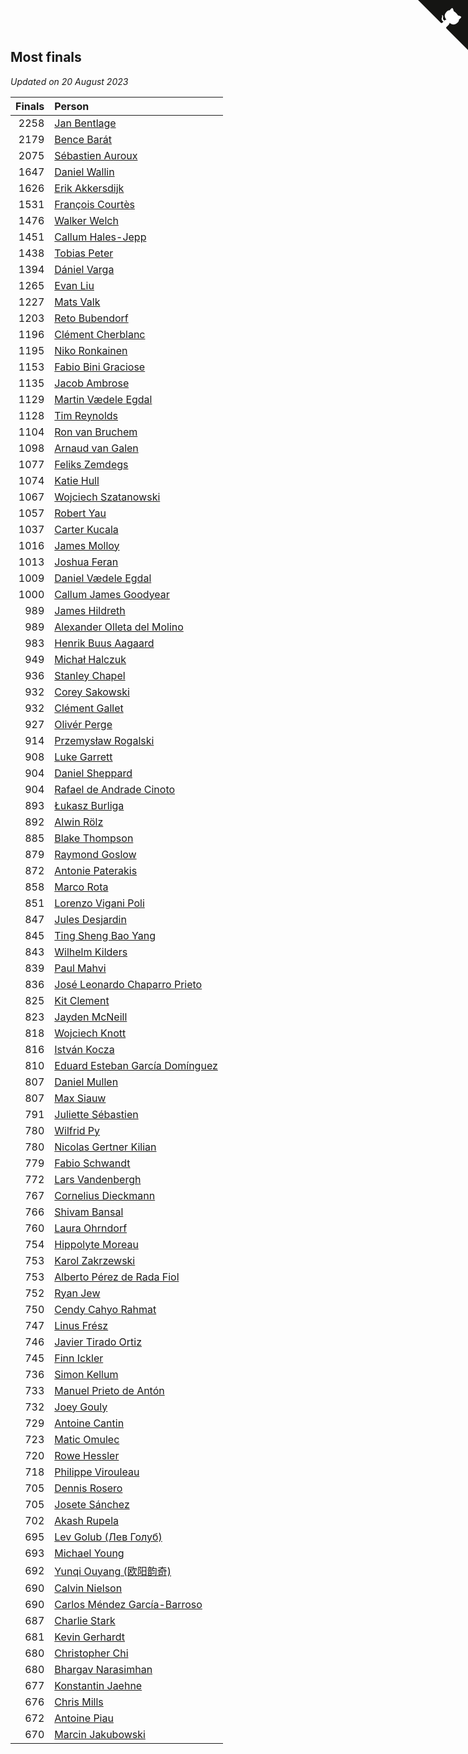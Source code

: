 ## Most finals

*Updated on 20 August 2023*

| Finals | Person |
| ---: | :--- |
| 2258 | [Jan Bentlage](https://www.worldcubeassociation.org/persons/2010BENT01) |
| 2179 | [Bence Barát](https://www.worldcubeassociation.org/persons/2008BARA01) |
| 2075 | [Sébastien Auroux](https://www.worldcubeassociation.org/persons/2008AURO01) |
| 1647 | [Daniel Wallin](https://www.worldcubeassociation.org/persons/2013WALL03) |
| 1626 | [Erik Akkersdijk](https://www.worldcubeassociation.org/persons/2005AKKE01) |
| 1531 | [François Courtès](https://www.worldcubeassociation.org/persons/2008COUR01) |
| 1476 | [Walker Welch](https://www.worldcubeassociation.org/persons/2011WELC01) |
| 1451 | [Callum Hales-Jepp](https://www.worldcubeassociation.org/persons/2012HALE01) |
| 1438 | [Tobias Peter](https://www.worldcubeassociation.org/persons/2014PETE03) |
| 1394 | [Dániel Varga](https://www.worldcubeassociation.org/persons/2008VARG01) |
| 1265 | [Evan Liu](https://www.worldcubeassociation.org/persons/2009LIUE01) |
| 1227 | [Mats Valk](https://www.worldcubeassociation.org/persons/2007VALK01) |
| 1203 | [Reto Bubendorf](https://www.worldcubeassociation.org/persons/2012BUBE01) |
| 1196 | [Clément Cherblanc](https://www.worldcubeassociation.org/persons/2014CHER05) |
| 1195 | [Niko Ronkainen](https://www.worldcubeassociation.org/persons/2010RONK01) |
| 1153 | [Fabio Bini Graciose](https://www.worldcubeassociation.org/persons/2010GRAC02) |
| 1135 | [Jacob Ambrose](https://www.worldcubeassociation.org/persons/2010AMBR01) |
| 1129 | [Martin Vædele Egdal](https://www.worldcubeassociation.org/persons/2013EGDA02) |
| 1128 | [Tim Reynolds](https://www.worldcubeassociation.org/persons/2005REYN01) |
| 1104 | [Ron van Bruchem](https://www.worldcubeassociation.org/persons/2003BRUC01) |
| 1098 | [Arnaud van Galen](https://www.worldcubeassociation.org/persons/2006GALE01) |
| 1077 | [Feliks Zemdegs](https://www.worldcubeassociation.org/persons/2009ZEMD01) |
| 1074 | [Katie Hull](https://www.worldcubeassociation.org/persons/2010HULL01) |
| 1067 | [Wojciech Szatanowski](https://www.worldcubeassociation.org/persons/2011SZAT01) |
| 1057 | [Robert Yau](https://www.worldcubeassociation.org/persons/2009YAUR01) |
| 1037 | [Carter Kucala](https://www.worldcubeassociation.org/persons/2015KUCA01) |
| 1016 | [James Molloy](https://www.worldcubeassociation.org/persons/2011MOLL01) |
| 1013 | [Joshua Feran](https://www.worldcubeassociation.org/persons/2011FERA01) |
| 1009 | [Daniel Vædele Egdal](https://www.worldcubeassociation.org/persons/2013EGDA01) |
| 1000 | [Callum James Goodyear](https://www.worldcubeassociation.org/persons/2012GOOD02) |
| 989 | [James Hildreth](https://www.worldcubeassociation.org/persons/2009HILD01) |
| 989 | [Alexander Olleta del Molino](https://www.worldcubeassociation.org/persons/2008OLLE01) |
| 983 | [Henrik Buus Aagaard](https://www.worldcubeassociation.org/persons/2006BUUS01) |
| 949 | [Michał Halczuk](https://www.worldcubeassociation.org/persons/2006HALC01) |
| 936 | [Stanley Chapel](https://www.worldcubeassociation.org/persons/2016CHAP04) |
| 932 | [Corey Sakowski](https://www.worldcubeassociation.org/persons/2011SAKO01) |
| 932 | [Clément Gallet](https://www.worldcubeassociation.org/persons/2004GALL02) |
| 927 | [Olivér Perge](https://www.worldcubeassociation.org/persons/2007PERG01) |
| 914 | [Przemysław Rogalski](https://www.worldcubeassociation.org/persons/2013ROGA02) |
| 908 | [Luke Garrett](https://www.worldcubeassociation.org/persons/2017GARR05) |
| 904 | [Daniel Sheppard](https://www.worldcubeassociation.org/persons/2009SHEP01) |
| 904 | [Rafael de Andrade Cinoto](https://www.worldcubeassociation.org/persons/2007CINO01) |
| 893 | [Łukasz Burliga](https://www.worldcubeassociation.org/persons/2013BURL01) |
| 892 | [Alwin Rölz](https://www.worldcubeassociation.org/persons/2016ROLZ01) |
| 885 | [Blake Thompson](https://www.worldcubeassociation.org/persons/2010THOM03) |
| 879 | [Raymond Goslow](https://www.worldcubeassociation.org/persons/2014GOSL01) |
| 872 | [Antonie Paterakis](https://www.worldcubeassociation.org/persons/2012PATE01) |
| 858 | [Marco Rota](https://www.worldcubeassociation.org/persons/2009ROTA01) |
| 851 | [Lorenzo Vigani Poli](https://www.worldcubeassociation.org/persons/2007POLI01) |
| 847 | [Jules Desjardin](https://www.worldcubeassociation.org/persons/2010DESJ01) |
| 845 | [Ting Sheng Bao Yang](https://www.worldcubeassociation.org/persons/2008BAOY01) |
| 843 | [Wilhelm Kilders](https://www.worldcubeassociation.org/persons/2010KILD02) |
| 839 | [Paul Mahvi](https://www.worldcubeassociation.org/persons/2012MAHV01) |
| 836 | [José Leonardo Chaparro Prieto](https://www.worldcubeassociation.org/persons/2011CHAP01) |
| 825 | [Kit Clement](https://www.worldcubeassociation.org/persons/2008CLEM01) |
| 823 | [Jayden McNeill](https://www.worldcubeassociation.org/persons/2012MCNE01) |
| 818 | [Wojciech Knott](https://www.worldcubeassociation.org/persons/2011KNOT01) |
| 816 | [István Kocza](https://www.worldcubeassociation.org/persons/2005KOCZ01) |
| 810 | [Eduard Esteban García Domínguez](https://www.worldcubeassociation.org/persons/2011EDUA01) |
| 807 | [Daniel Mullen](https://www.worldcubeassociation.org/persons/2016MULL04) |
| 807 | [Max Siauw](https://www.worldcubeassociation.org/persons/2017SIAU02) |
| 791 | [Juliette Sébastien](https://www.worldcubeassociation.org/persons/2014SEBA01) |
| 780 | [Wilfrid Py](https://www.worldcubeassociation.org/persons/2016PYWI01) |
| 780 | [Nicolas Gertner Kilian](https://www.worldcubeassociation.org/persons/2013GERT01) |
| 779 | [Fabio Schwandt](https://www.worldcubeassociation.org/persons/2014SCHW02) |
| 772 | [Lars Vandenbergh](https://www.worldcubeassociation.org/persons/2003VAND01) |
| 767 | [Cornelius Dieckmann](https://www.worldcubeassociation.org/persons/2009DIEC01) |
| 766 | [Shivam Bansal](https://www.worldcubeassociation.org/persons/2011BANS02) |
| 760 | [Laura Ohrndorf](https://www.worldcubeassociation.org/persons/2009OHRN01) |
| 754 | [Hippolyte Moreau](https://www.worldcubeassociation.org/persons/2008MORE02) |
| 753 | [Karol Zakrzewski](https://www.worldcubeassociation.org/persons/2014ZAKR01) |
| 753 | [Alberto Pérez de Rada Fiol](https://www.worldcubeassociation.org/persons/2011FIOL01) |
| 752 | [Ryan Jew](https://www.worldcubeassociation.org/persons/2008JEWR01) |
| 750 | [Cendy Cahyo Rahmat](https://www.worldcubeassociation.org/persons/2010RAHM02) |
| 747 | [Linus Frész](https://www.worldcubeassociation.org/persons/2011FRES01) |
| 746 | [Javier Tirado Ortiz](https://www.worldcubeassociation.org/persons/2009TIRA01) |
| 745 | [Finn Ickler](https://www.worldcubeassociation.org/persons/2012ICKL01) |
| 736 | [Simon Kellum](https://www.worldcubeassociation.org/persons/2016KELL12) |
| 733 | [Manuel Prieto de Antón](https://www.worldcubeassociation.org/persons/2015ANTO04) |
| 732 | [Joey Gouly](https://www.worldcubeassociation.org/persons/2007GOUL01) |
| 729 | [Antoine Cantin](https://www.worldcubeassociation.org/persons/2010CANT02) |
| 723 | [Matic Omulec](https://www.worldcubeassociation.org/persons/2010OMUL02) |
| 720 | [Rowe Hessler](https://www.worldcubeassociation.org/persons/2007HESS01) |
| 718 | [Philippe Virouleau](https://www.worldcubeassociation.org/persons/2008VIRO01) |
| 705 | [Dennis Rosero](https://www.worldcubeassociation.org/persons/2010ROSE03) |
| 705 | [Josete Sánchez](https://www.worldcubeassociation.org/persons/2015SANC18) |
| 702 | [Akash Rupela](https://www.worldcubeassociation.org/persons/2012RUPE01) |
| 695 | [Lev Golub (Лев Голуб)](https://www.worldcubeassociation.org/persons/2014HOLU01) |
| 693 | [Michael Young](https://www.worldcubeassociation.org/persons/2008YOUN02) |
| 692 | [Yunqi Ouyang (欧阳韵奇)](https://www.worldcubeassociation.org/persons/2007YUNQ01) |
| 690 | [Calvin Nielson](https://www.worldcubeassociation.org/persons/2014NIEL03) |
| 690 | [Carlos Méndez García-Barroso](https://www.worldcubeassociation.org/persons/2010GARC02) |
| 687 | [Charlie Stark](https://www.worldcubeassociation.org/persons/2014STAR05) |
| 681 | [Kevin Gerhardt](https://www.worldcubeassociation.org/persons/2013GERH01) |
| 680 | [Christopher Chi](https://www.worldcubeassociation.org/persons/2014CHIC01) |
| 680 | [Bhargav Narasimhan](https://www.worldcubeassociation.org/persons/2011NARA02) |
| 677 | [Konstantin Jaehne](https://www.worldcubeassociation.org/persons/2015JAEH01) |
| 676 | [Chris Mills](https://www.worldcubeassociation.org/persons/2014MILL04) |
| 672 | [Antoine Piau](https://www.worldcubeassociation.org/persons/2008PIAU01) |
| 670 | [Marcin Jakubowski](https://www.worldcubeassociation.org/persons/2007JAKU01) |


<a href="https://github.com/jonatanklosko/wca_statistics" class="github-corner" aria-label="View source on Github"><svg width="80" height="80" viewBox="0 0 250 250" style="fill:#151513; color:#fff; position: absolute; top: 0; border: 0; right: 0;" aria-hidden="true"><path d="M0,0 L115,115 L130,115 L142,142 L250,250 L250,0 Z"></path><path d="M128.3,109.0 C113.8,99.7 119.0,89.6 119.0,89.6 C122.0,82.7 120.5,78.6 120.5,78.6 C119.2,72.0 123.4,76.3 123.4,76.3 C127.3,80.9 125.5,87.3 125.5,87.3 C122.9,97.6 130.6,101.9 134.4,103.2" fill="currentColor" style="transform-origin: 130px 106px;" class="octo-arm"></path><path d="M115.0,115.0 C114.9,115.1 118.7,116.5 119.8,115.4 L133.7,101.6 C136.9,99.2 139.9,98.4 142.2,98.6 C133.8,88.0 127.5,74.4 143.8,58.0 C148.5,53.4 154.0,51.2 159.7,51.0 C160.3,49.4 163.2,43.6 171.4,40.1 C171.4,40.1 176.1,42.5 178.8,56.2 C183.1,58.6 187.2,61.8 190.9,65.4 C194.5,69.0 197.7,73.2 200.1,77.6 C213.8,80.2 216.3,84.9 216.3,84.9 C212.7,93.1 206.9,96.0 205.4,96.6 C205.1,102.4 203.0,107.8 198.3,112.5 C181.9,128.9 168.3,122.5 157.7,114.1 C157.9,116.9 156.7,120.9 152.7,124.9 L141.0,136.5 C139.8,137.7 141.6,141.9 141.8,141.8 Z" fill="currentColor" class="octo-body"></path></svg></a><style>.github-corner:hover .octo-arm{animation:octocat-wave 560ms ease-in-out}@keyframes octocat-wave{0%,100%{transform:rotate(0)}20%,60%{transform:rotate(-25deg)}40%,80%{transform:rotate(10deg)}}@media (max-width:500px){.github-corner:hover .octo-arm{animation:none}.github-corner .octo-arm{animation:octocat-wave 560ms ease-in-out}}</style>
